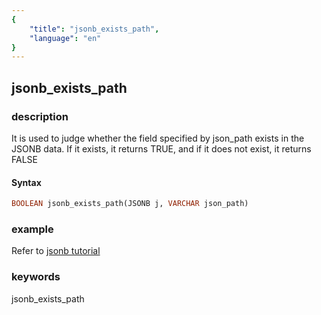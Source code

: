 ```yaml
---
{
    "title": "jsonb_exists_path",
    "language": "en"
}
---
```


<!-- 
Licensed to the Apache Software Foundation (ASF) under one
or more contributor license agreements.  See the NOTICE file
distributed with this work for additional information
regarding copyright ownership.  The ASF licenses this file
to you under the Apache License, Version 2.0 (the
"License"); you may not use this file except in compliance
with the License.  You may obtain a copy of the License at

  http://www.apache.org/licenses/LICENSE-2.0

Unless required by applicable law or agreed to in writing,
software distributed under the License is distributed on an
"AS IS" BASIS, WITHOUT WARRANTIES OR CONDITIONS OF ANY
KIND, either express or implied.  See the License for the
specific language governing permissions and limitations
under the License.
-->

## jsonb_exists_path

### description

It is used to judge whether the field specified by json_path exists in the JSONB data. If it exists, it returns TRUE, and if it does not exist, it returns FALSE

#### Syntax

```sql
BOOLEAN jsonb_exists_path(JSONB j, VARCHAR json_path)
```

### example

Refer to [jsonb tutorial](../../sql-reference/Data-Types/JSONB.md)

### keywords

jsonb_exists_path

